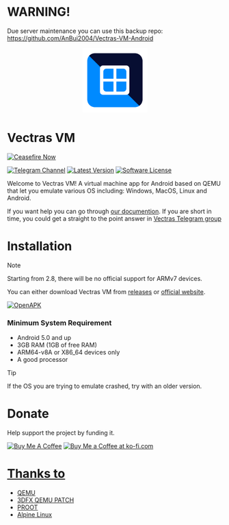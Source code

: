 # WARNING!
Due server maintenance you can use this backup repo:
https://github.com/AnBui2004/Vectras-VM-Android











<p align="center">
  <img src="resources/vectrasvm.png" style="width: 30%;" />
</p>

# Vectras VM
[![Ceasefire Now](https://badge.techforpalestine.org/default)](https://techforpalestine.org/learn-more)

[![Telegram Channel][ico-telegram]][link-telegram]
[![Latest Version][ico-version]][link-releases]
[![Software License][ico-license]](LICENSE.md)

Welcome to Vectras VM! A virtual machine app for Android based on QEMU that let you emulate various OS including: Windows, MacOS, Linux and Android.

If you want help you can go through [our documention](https://vectrasvm.blackstorm.cc/how.html). If you are short in time, you could get a straight to the point answer in [Vectras Telegram group](http://t.me/vectras_vm_discussion)

# Installation
> [!NOTE]
> Starting from 2.8, there will be no official support for ARMv7 devices.

You can either download Vectras VM from [releases](https://github.com/epicstudios856/Vectras-VM-Android/releases) or [official website](https://vectrasvm.blackstorm.cc/download.html).

[![OpenAPK](https://www.openapk.net/images/openapk-badge.png)](https://www.openapk.net/vectras-vm/com.vectras.vm/)

### Minimum System Requirement
- Android 5.0 and up
- 3GB RAM (1GB of free RAM)
- ARM64-v8A or X86_64 devices only
- A good processor 
> [!TIP]
> If the OS you are trying to emulate crashed, try with an older version.

# Donate
Help support the project by funding it.
<p><a href="https://www.buymeacoffee.com/vectrasvm" target="_blank"><img src="https://cdn.buymeacoffee.com/buttons/default-orange.png" alt="Buy Me A Coffee" height="35" width="168"></a> <a href='https://ko-fi.com/vectrasvm' target='_blank'><img height='35' style='border:0px;height:46px;' src='https://az743702.vo.msecnd.net/cdn/kofi3.png?v=0' border='0' alt='Buy Me a Coffee at ko-fi.com' /></p>


# Thanks to
- [QEMU](https://github.com/qemu/qemu)
- [3DFX QEMU PATCH](https://github.com/kjliew/qemu-3dfx)
- [PROOT](https://proot-me.github.io/)
- [Alpine Linux](https://www.alpinelinux.org/)

[ico-telegram]: https://raw.githubusercontent.com/AnBui2004/Vectras-VM-Emu-Android/refs/heads/master/telegram.svg
[ico-version]: https://raw.githubusercontent.com/AnBui2004/Vectras-VM-Emu-Android/refs/heads/master/version.svg
[ico-license]: https://raw.githubusercontent.com/AnBui2004/Vectras-VM-Emu-Android/refs/heads/master/License-GPL_v2-blue.svg

[link-telegram]: https://t.me/vectras_os
[link-repo]: https://github.com/epicstudios856/Vectras-VM-Android/
[link-releases]: https://github.com/epicstudios856/Vectras-VM-Android/releases/

